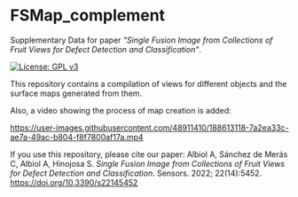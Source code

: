 # FSMap_complement
Supplementary Data for paper _"Single Fusion Image from Collections of Fruit Views for Defect
Detection and Classification"_.

[![License: GPL v3](https://img.shields.io/badge/License-GPLv3-blue.svg)](https://www.gnu.org/licenses/gpl-3.0)


This repository contains a compilation of views for different objects and the surface maps generated from them.

Also, a video showing the process of map creation is added:

https://user-images.githubusercontent.com/48911410/188613118-7a2ea33c-ae7a-49ac-b804-f8f7800af17a.mp4



If you use this repository, please cite our paper:
Albiol A, Sánchez de Merás C, Albiol A, Hinojosa S. _Single Fusion Image from Collections of Fruit Views for Defect Detection and Classification_. Sensors. 2022; 22(14):5452. https://doi.org/10.3390/s22145452
